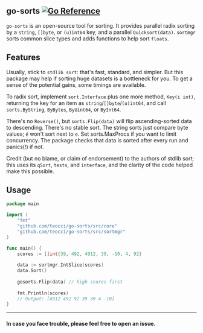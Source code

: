 ## go-sorts [![Go Reference][1]][2]
`go-sorts` is an open-source tool for sorting. It provides parallel radix sorting by a `string`, `[]byte`, or `(u)int64` key, and a parallel `Quicksort(data)`. `sortmgr` sorts common slice types and adds functions to help sort `floats`.


## Features
Usually, stick to `stdlib sort`: that's fast, standard, and simpler. But this package may help if sorting huge datasets is a bottleneck for you. To get a sense of the potential gains, some timings are available.

To radix sort, implement `sort.Interface` plus one more method, `Key(i int)`, returning the key for an item as `string`/`[]byte`/`(u)int64`, and call `sorts.ByString`, `ByBytes`, `ByUint64`, or `ByInt64`.

There's no `Reverse()`, but `sorts.Flip(data)` will flip ascending-sorted data to descending. There's no stable sort. The string sorts just compare byte values; `é` won't sort next to `e`. Set sorts.MaxProcs if you want to limit concurrency. The package checks that data is sorted after every run and panics(!) if not.

Credit (but no blame, or claim of endorsement) to the authors of stdlib sort; this uses its `qSort`, `tests`, and `interface`, and the clarity of the code helped make this possible.

## Usage
```go
package main

import (
	"fmt"
	"github.com/teocci/go-sorts/src/core"
	"github.com/teocci/go-sorts/src/sortmgr"
)

func main() {
	scores := []int{39, 492, 4912, 39, -10, 4, 92}
	
	data := sortmgr.IntSlice(scores)
	data.Sort()
	
	gosorts.Flip(data) // high scores first
	
	fmt.Println(scores)
	// Output: [4912 492 92 39 39 4 -10]
}
```

----
#### In case you face trouble, please feel free to open an issue.

[1]: https://pkg.go.dev/badge/github.com/teocci/go-sorts.svg
[2]: https://pkg.go.dev/github.com/teocci/go-sorts
[3]: https://github.com/teocci/go-sorts/releases/latest